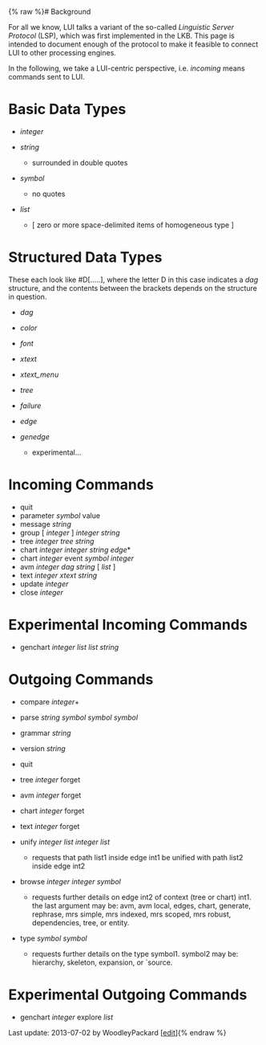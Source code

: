 {% raw %}# Background

For all we know, LUI talks a variant of the so-called *Linguistic Server
Protocol* (LSP), which was first implemented in the LKB. This page is
intended to document enough of the protocol to make it feasible to
connect LUI to other processing engines.

In the following, we take a LUI-centric perspective, i.e. *incoming*
means commands sent to LUI.

# Basic Data Types

- *integer*
- *string*
  
  - surrounded in double quotes
- *symbol*
  
  - no quotes
- *list*
  
  - \[ zero or more space-delimited items of homogeneous type \]

# Structured Data Types

These each look like \#D\[.....\], where the letter D in this case
indicates a *dag* structure, and the contents between the brackets
depends on the structure in question.

- *dag*
- *color*
- *font*
- *xtext*
- *xtext\_menu*
- *tree*
- *failure*
- *edge*
- *genedge*
  
  - experimental...

# Incoming Commands

- quit
- parameter *symbol* value
- message *string*
- group \[ *integer* \] *integer* *string*
- tree *integer* *tree* *string*
- chart *integer* *integer* *string* *edge*\*
- chart *integer* event *symbol* *integer*
- avm *integer* *dag* *string* \[ *list* \]
- text *integer* *xtext* *string*
- update *integer*
- close *integer*

# Experimental Incoming Commands

- genchart *integer* *list* *list* *string*

# Outgoing Commands

- compare *integer*+
- parse *string* *symbol* *symbol* *symbol*
- grammar *string*
- version *string*
- quit
- tree *integer* forget
- avm *integer* forget
- chart *integer* forget
- text *integer* forget
- unify *integer* *list* *integer* *list*
  
  - requests that path list1 inside edge int1 be unified with path
list2 inside edge int2
- browse *integer* *integer* *symbol*
  
  - requests further details on edge int2 of context (tree or chart)
int1. the last argument may be: avm, avm local, edges, chart,
generate, rephrase, mrs simple, mrs indexed, mrs scoped,
mrs robust, dependencies, tree, or entity.
- type *symbol* *symbol*
  
  - requests further details on the type symbol1. symbol2 may be:
hierarchy, skeleton, expansion, or \`source.

# Experimental Outgoing Commands

- genchart *integer* explore *list*

Last update: 2013-07-02 by WoodleyPackard [[edit](https://github.com/delph-in/docs/wiki/LuiProtocol/_edit)]{% endraw %}